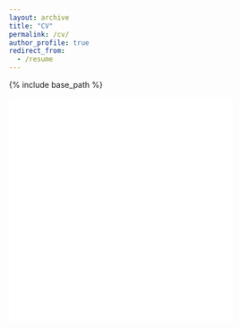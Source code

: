 ```yaml
---
layout: archive
title: "CV"
permalink: /cv/
author_profile: true
redirect_from:
  - /resume
---
```


{% include base_path %}

<html lang="en" >
<head>
  <meta http-equiv="content-type" content="text/html; charset=utf-8">
  <title>kekayan's Resume</title>
</head>
  <body style="width:400px; height:400px;">
    <iframe src="{{ site.baseurl }}/files/Curriculum_Vitae.pdf" style="width:400px; height:400px;" frameborder="0"></iframe>
  </body>
</html>


